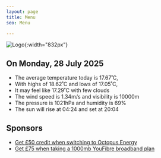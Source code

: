 ```yaml
---
layout: page
title: Menu
seo: Menu

---
```


![Logo](/images/logo.jpg){:width="832px"}

<!-- weather_marker starts -->
## On Monday, 28 July 2025

- The average temperature today is 17.67˚C,
- With highs of 18.62˚C and lows of 17.05˚C,
- It may feel like 17.29˚C with few clouds
- The wind speed is 1.34m/s and visibility is 10000m
- The pressure is 1021hPa and humidity is 69%
- The sun will rise at 04:24 and set at 20:04

<!-- weather_marker ends -->

## Sponsors

- [Get £50 credit when switching to Octopus Energy](https://bit.ly/3oD1nnS)
- [Get £75 when taking a 1000mb YouFibre broadband plan](https://aklam.io/91zWhU?)
